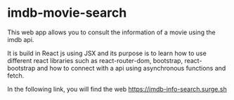 # imdb-movie-search

This web app allows you to consult the information of a movie using the imdb api.

It is build in React js using JSX and its purpose is to learn how to use different react libraries such as react-router-dom, bootstrap, react-bootstrap and how to connect with a api using asynchronous functions and fetch.

In the following link, you will find the web https://imdb-info-search.surge.sh
